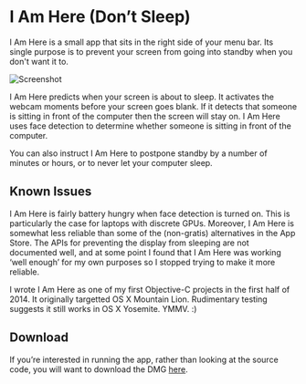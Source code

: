 # I Am Here (Don’t Sleep)

I Am Here is a small app that sits in the right side of your menu bar. Its single purpose is to prevent your screen from going into standby when you don't want it to.

![Screenshot](https://jdevuyst.appspot.com/apps/2014/iamhere/screenshot.jpg)

I Am Here predicts when your screen is about to sleep. It activates the webcam moments before your screen goes blank. If it detects that someone is sitting in front of the computer then the screen will stay on. I Am Here uses face detection to determine whether someone is sitting in front of the computer.

You can also instruct I Am Here to postpone standby by a number of minutes or hours, or to never let your computer sleep.

## Known Issues

I Am Here is fairly battery hungry when face detection is turned on. This is particularly the case for laptops with discrete GPUs. Moreover, I Am Here is somewhat less reliable than some of the (non-gratis) alternatives in the App Store. The APIs for preventing the display from sleeping are not documented well, and at some point I found that I Am Here was working ‘well enough’ for my own purposes so I stopped trying to make it more reliable.

I wrote I Am Here as one of my first Objective-C projects in the first half of 2014. It originally targetted OS X Mountain Lion. Rudimentary testing suggests it still works in OS X Yosemite. YMMV. :)

## Download

If you’re interested in running the app, rather than looking at the source code, you will want to download the DMG [here](https://jdevuyst.appspot.com/apps/2014/iamhere/iamhere.dmg).
